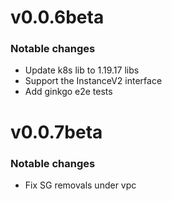 # v0.0.6beta

### Notable changes
* Update k8s lib to 1.19.17 libs
* Support the InstanceV2 interface
* Add ginkgo e2e tests

# v0.0.7beta

### Notable changes
* Fix SG removals under vpc

